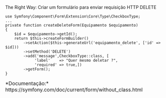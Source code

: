 The Right Way: Criar um formulário para enviar requisição HTTP DELETE

    use Symfony\Component\Form\Extension\Core\Type\CheckboxType;
    ...
    private function createDeleteForm(Equipamento $equipamento)
    {
        $id = $equipamento->getId();
        return $this->createFormBuilder()
            ->setAction($this->generateUrl('equipamento_delete', ['id' => $id]))
            ->setMethod('DELETE')
            ->add('message',CheckboxType::class, [
                 'label'    => "Quer mesmo deletar ?",
                 'required' => true,])
            ->getForm();
    }

<div style="font-size: 16px;"> *Documentação:*
https://symfony.com/doc/current/form/without_class.html
